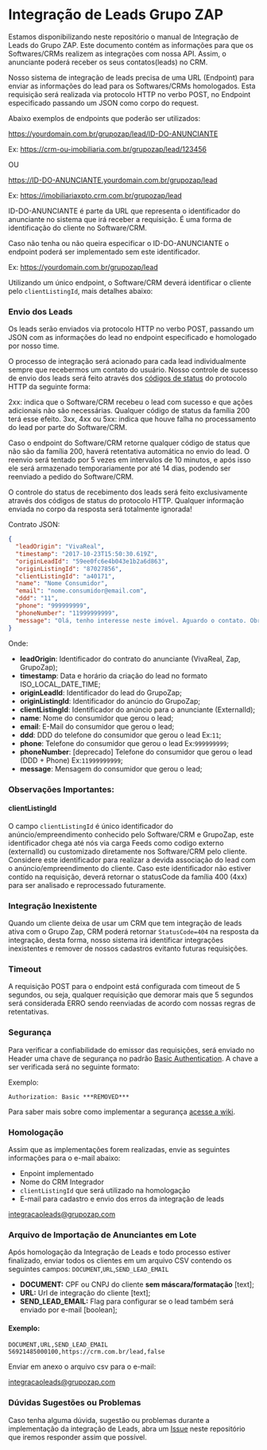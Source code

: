 # Integração de Leads Grupo ZAP

Estamos disponibilizando neste repositório o manual de Integração de Leads do Grupo ZAP. Este documento contém as informações para que os Softwares/CRMs realizem as integrações com nossa API. Assim, o anunciante poderá receber os seus contatos(leads) no CRM.

Nosso sistema de integração de leads precisa de uma URL (Endpoint) para enviar as informações do lead para os Softwares/CRMs homologados. Esta requisição será realizada via protocolo HTTP no verbo POST, no Endpoint especificado passando um JSON como corpo do request. 

Abaixo exemplos de endpoints que poderão ser utilizados: 

https://yourdomain.com.br/grupozap/lead/ID-DO-ANUNCIANTE

Ex:
https://crm-ou-imobiliaria.com.br/grupozap/lead/123456

OU

https://ID-DO-ANUNCIANTE.yourdomain.com.br/grupozap/lead

Ex:
https://imobiliariaxpto.crm.com.br/grupozap/lead

ID-DO-ANUNCIANTE é parte da URL que representa o identificador do anunciante no sistema que irá receber a requisição. É uma forma de identificação do cliente no Software/CRM.

Caso não tenha ou não queira especificar o ID-DO-ANUNCIANTE o endpoint poderá ser implementado sem este identificador.

Ex: 
https://yourdomain.com.br/grupozap/lead

Utilizando um único endpoint, o Software/CRM deverá identificar o cliente pelo `clientListingId`, mais detalhes abaixo:

### Envio dos Leads
Os leads serão enviados via protocolo HTTP no verbo POST, passando um JSON com as informações do lead no endpoint especificado e homologado por nosso time.

O processo de integração será acionado para cada lead individualmente sempre que recebermos um contato do usuário. Nosso controle de sucesso de envio dos leads será feito através dos [códigos de status](https://www.w3.org/Protocols/rfc2616/rfc2616-sec10.html) do protocolo HTTP da seguinte forma:

2xx: indica que o Software/CRM recebeu o lead com sucesso e que ações adicionais não são necessárias. Qualquer código de status da família 200 terá esse efeito.
3xx, 4xx ou 5xx: indica que houve falha no processamento do lead por parte do Software/CRM.

Caso o endpoint do Software/CRM retorne qualquer código de status que não são da família 200, haverá retentativa automática no envio do lead. O reenvio será tentado por 5 vezes em intervalos de 10 minutos, e após isso ele será armazenado temporariamente por até 14 dias, podendo ser reenviado a pedido do Software/CRM.

O controle do status de recebimento dos leads será feito exclusivamente através dos códigos de status do protocolo HTTP. 
Qualquer informação enviada no corpo da resposta será totalmente ignorada!

Contrato JSON:
```json
{
  "leadOrigin": "VivaReal",
  "timestamp": "2017-10-23T15:50:30.619Z",
  "originLeadId": "59ee0fc6e4b043e1b2a6d863",
  "originListingId": "87027856",
  "clientListingId": "a40171",
  "name": "Nome Consumidor",
  "email": "nome.consumidor@email.com",
  "ddd": "11",
  "phone": "999999999",
  "phoneNumber": "11999999999",
  "message": "Olá, tenho interesse neste imóvel. Aguardo o contato. Obrigado."
}
```

Onde:

- **leadOrigin**: Identificador do contrato do anunciante (VivaReal, Zap, GrupoZap);
- **timestamp**: Data e horário da criação do lead no formato ISO_LOCAL_DATE_TIME;
- **originLeadId**: Identificador do lead do GrupoZap;
- **originListingId**: Identificador do anúncio do GrupoZap;
- **clientListingId**: Identificador do anúncio para o anunciante (ExternalId);
- **name**: Nome do consumidor que gerou o lead;
- **email**: E-Mail do consumidor que gerou o lead;
- **ddd**: DDD do telefone do consumidor que gerou o lead Ex:`11`;
- **phone**: Telefone do consumidor que gerou o lead Ex:`999999999`;
- **phoneNumber**: [deprecado] Telefone do consumidor que gerou o lead (DDD + Phone) Ex:`11999999999`;
- **message**: Mensagem do consumidor que gerou o lead;

### Observações Importantes:

#### clientListingId
O campo `clientListingId` é único identificador do anúncio/empreendimento conhecido pelo Software/CRM e GrupoZap, este identificador chega até nós via carga Feeds como codigo externo (externalId) ou customizado diretamente nos Software/CRM pelo cliente. Considere este identificador para realizar a devida associação do lead com o anúncio/empreendimento do cliente. Caso este identificador não estiver contído na requisição, deverá retornar o statusCode da família 400 (4xx) para ser analisado e reprocessado futuramente.

### Integração Inexistente
Quando um cliente deixa de usar um CRM que tem integração de leads ativa com o Grupo Zap, CRM poderá retornar `StatusCode=404` na resposta da integração, desta forma, nosso sistema irá identificar integrações inexistentes e remover de nossos cadastros evitanto futuras requisições.

### Timeout
A requisição POST para o endpoint está configurada com timeout de 5 segundos, ou seja, qualquer requisição que demorar mais que 5 segundos será considerada ERRO sendo reenviadas de acordo com nossas regras de retentativas.

### Segurança
Para verificar a confiabilidade do emissor das requisições, será enviado no Header uma chave de segurança no padrão [Basic Authentication](https://en.wikipedia.org/wiki/Basic_access_authentication). A chave a ser verificada será no seguinte formato:

Exemplo:
```
Authorization: Basic ***REMOVED***
```
Para saber mais sobre como implementar a segurança [acesse a wiki](https://github.com/grupozap/crm-lead-integration/wiki/Como-Validar-Segurança-SECRET_KEY).

### Homologação
Assim que as implementações forem realizadas, envie as seguintes informações para o e-mail abaixo: 
- Enpoint implementado
- Nome do CRM Integrador
- `clientListingId` que será utilizado na homologação
- E-mail para cadastro e envio dos erros da integração de leads
 <p><a href="mailto:integracaoleads@grupozap.com">integracaoleads@grupozap.com</a></p>

### Arquivo de Importação de Anunciantes em Lote
Após homologação da Integração de Leads e todo processo estiver finalizado, enviar todos os clientes em um arquivo CSV contendo os seguintes campos: `DOCUMENT`,`URL`,`SEND_LEAD_EMAIL`

- **DOCUMENT:** CPF ou CNPJ do cliente **sem máscara/formatação** [text];
- **URL:** Url de integração do cliente [text];
- **SEND_LEAD_EMAIL:** Flag para configurar se o lead também será enviado por e-mail [boolean];

#### Exemplo:
```
DOCUMENT,URL,SEND_LEAD_EMAIL
56921485000100,https://crm.com.br/lead,false

```
Enviar em anexo o arquivo csv para o e-mail: <p><a href="mailto:integracaoleads@grupozap.com">integracaoleads@grupozap.com</a></p>

### Dúvidas Sugestões ou Problemas
Caso tenha alguma dúvida, sugestão ou problemas durante a implementação da integração de Leads, abra um [Issue](https://github.com/grupozap/crm-lead-integration/issues) neste repositório que iremos responder assim que possível.
